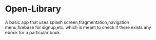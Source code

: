 # Open-Library
A basic app that uses splash screen,fragmentation,navigation menu,firebase for signup,etc. which is meant to check if there exists any ebook for a particular book.
